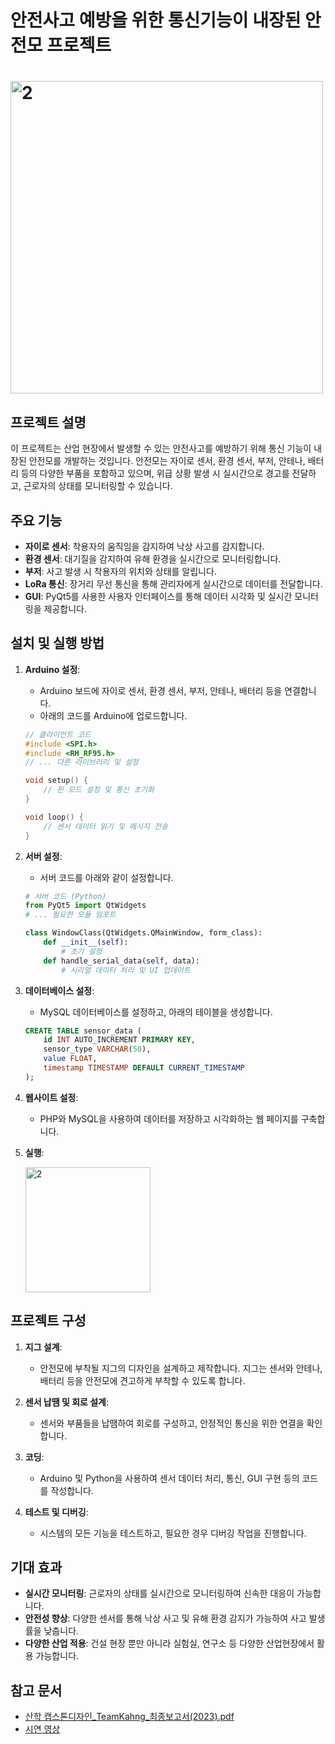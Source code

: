 # 안전사고 예방을 위한 통신기능이 내장된 안전모 프로젝트 

#        <img width="500" alt="2" src= "https://github.com/user-attachments/assets/b6f79172-8c6c-455a-9e41-65d6dcfc3db7">

## 프로젝트 설명

이 프로젝트는 산업 현장에서 발생할 수 있는 안전사고를 예방하기 위해 통신 기능이 내장된 안전모를 개발하는 것입니다. 안전모는 자이로 센서, 환경 센서, 부저, 안테나, 배터리 등의 다양한 부품을 포함하고 있으며, 위급 상황 발생 시 실시간으로 경고를 전달하고, 근로자의 상태를 모니터링할 수 있습니다.

## 주요 기능

- **자이로 센서**: 착용자의 움직임을 감지하여 낙상 사고를 감지합니다.
- **환경 센서**: 대기질을 감지하여 유해 환경을 실시간으로 모니터링합니다.
- **부저**: 사고 발생 시 착용자의 위치와 상태를 알립니다.
- **LoRa 통신**: 장거리 무선 통신을 통해 관리자에게 실시간으로 데이터를 전달합니다.
- **GUI**: PyQt5를 사용한 사용자 인터페이스를 통해 데이터 시각화 및 실시간 모니터링을 제공합니다.

## 설치 및 실행 방법

1. **Arduino 설정**:
    - Arduino 보드에 자이로 센서, 환경 센서, 부저, 안테나, 배터리 등을 연결합니다.
    - 아래의 코드를 Arduino에 업로드합니다.

    ```c
    // 클라이언트 코드
    #include <SPI.h>
    #include <RH_RF95.h>
    // ... 다른 라이브러리 및 설정
    
    void setup() {
        // 핀 모드 설정 및 통신 초기화
    }
    
    void loop() {
        // 센서 데이터 읽기 및 메시지 전송
    }
    ```

2. **서버 설정**:
    - 서버 코드를 아래와 같이 설정합니다.

    ```python
    # 서버 코드 (Python)
    from PyQt5 import QtWidgets
    # ... 필요한 모듈 임포트
    
    class WindowClass(QtWidgets.QMainWindow, form_class):
        def __init__(self):
            # 초기 설정
        def handle_serial_data(self, data):
            # 시리얼 데이터 처리 및 UI 업데이트
    ```

3. **데이터베이스 설정**:
    - MySQL 데이터베이스를 설정하고, 아래의 테이블을 생성합니다.

    ```sql
    CREATE TABLE sensor_data (
        id INT AUTO_INCREMENT PRIMARY KEY,
        sensor_type VARCHAR(50),
        value FLOAT,
        timestamp TIMESTAMP DEFAULT CURRENT_TIMESTAMP
    );
    ```

4. **웹사이트 설정**:
    - PHP와 MySQL을 사용하여 데이터를 저장하고 시각화하는 웹 페이지를 구축합니다.

5. **실행**:

   <img width="200" alt="2" src= https://github.com/user-attachments/assets/e49c43cf-4b27-4c0f-9ccb-7d3c704c4330>
   
## 프로젝트 구성

1. **지그 설계**:
    - 안전모에 부착될 지그의 디자인을 설계하고 제작합니다. 지그는 센서와 안테나, 배터리 등을 안전모에 견고하게 부착할 수 있도록 합니다.

2. **센서 납땜 및 회로 설계**:
    - 센서와 부품들을 납땜하여 회로를 구성하고, 안정적인 통신을 위한 연결을 확인합니다.

3. **코딩**:
    - Arduino 및 Python을 사용하여 센서 데이터 처리, 통신, GUI 구현 등의 코드를 작성합니다.

4. **테스트 및 디버깅**:
    - 시스템의 모든 기능을 테스트하고, 필요한 경우 디버깅 작업을 진행합니다.

## 기대 효과

- **실시간 모니터링**: 근로자의 상태를 실시간으로 모니터링하여 신속한 대응이 가능합니다.
- **안전성 향상**: 다양한 센서를 통해 낙상 사고 및 유해 환경 감지가 가능하여 사고 발생률을 낮춥니다.
- **다양한 산업 적용**: 건설 현장 뿐만 아니라 실험실, 연구소 등 다양한 산업현장에서 활용 가능합니다.


## 참고 문서

- [산학 캡스톤디자인_TeamKahng_최종보고서(2023).pdf](https://github.com/user-attachments/files/16349359/_TeamKahng_.2023.pdf)
- [시연 영상](https://youtu.be/vbhFi2KNafI?si=6dlD7VHBstM9Rb3n)
